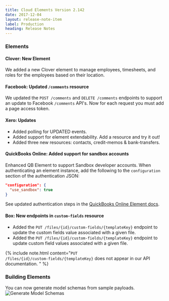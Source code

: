 ```yaml
---
title: Cloud Elements Version 2.142
date: 2017-12-04
layout: release-note-item
label: Production
heading: Release Notes
---
```


### Elements

#### Clover: New Element

We added a new Clover element to manage employees, timesheets, and roles for the employees based on their location.

#### Facebook: Updated `/comments` resource

We updated the `POST /comments` and `DELETE /comments` endpoints to support an update to Facebook `/comments` API's. Now for each request you must add a page access token.

#### Xero: Updates

* Added polling for UPDATED events.
* Added support for element extendability. Add a resource and try it out!
* Added three new resources: contacts, credit-memos & bank-transfers.

#### QuickBooks Online: Added support for sandbox accounts

Enhanced QB Element to support Sandbox developer accounts. When authenticating an element instance, add the following to the `configuration` section of the authentication JSON:

```json
"configuration": {
  "use_sandbox": true
}
```

See updated authentication steps in the [QuickBooks Online Element docs](/docs/elements/quickbooksonline/authenticate.html).

#### Box: New endpoints in `custom-fields` resource

* Added the `PUT /files/{id}/custom-fields/{templateKey}` endpoint to update the custom fields value associated with a given file.
* Added the `PUT /files/{id}/custom-fields/{templateKey}` endpoint to update custom field values associated with a given file.

{% include note.html content="<code>PUT /files/{id}/custom-fields/{templateKey}</code> does not appear in our API documentation.   " %}

### Building Elements

You can now generate model schemas from sample payloads.
![Generate Model Schemas](https://user-images.githubusercontent.com/2224488/32973897-fe86acea-cbbf-11e7-9c4d-fe34a1182740.gif)
